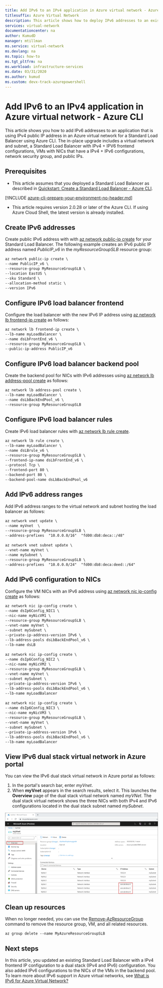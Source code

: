 ```yaml
---
title: Add IPv6 to an IPv4 application in Azure virtual network - Azure CLI
titlesuffix: Azure Virtual Network
description: This article shows how to deploy IPv6 addresses to an existing application in Azure virtual network using Azure CLI.
services: virtual-network
documentationcenter: na
author: KumudD
manager: mtillman
ms.service: virtual-network
ms.devlang: na
ms.topic: how-to
ms.tgt_pltfrm: na
ms.workload: infrastructure-services
ms.date: 03/31/2020
ms.author: kumud 
ms.custom: devx-track-azurepowershell
---
```


# Add IPv6 to an IPv4 application in Azure virtual network - Azure CLI

This article shows you how to add IPv6 addresses to an application that is using IPv4 public IP address in an Azure virtual network for a Standard Load Balancer using Azure CLI. The in-place upgrade includes a virtual network and subnet, a Standard Load Balancer with IPv4 + IPV6 frontend configurations, VMs with NICs that have a IPv4 + IPv6 configurations, network security group, and public IPs.

## Prerequisites

- This article assumes that you deployed a Standard Load Balancer as described in [Quickstart: Create a Standard Load Balancer - Azure CLI](../load-balancer/quickstart-load-balancer-standard-public-cli.md).

[!INCLUDE [azure-cli-prepare-your-environment-no-header.md](../../includes/azure-cli-prepare-your-environment-no-header.md)]

- This article requires version 2.0.28 or later of the Azure CLI. If using Azure Cloud Shell, the latest version is already installed.

## Create IPv6 addresses

Create public IPv6 address with with [az network public-ip create](/cli/azure/network/public-ip) for your Standard Load Balancer. The following example creates an IPv6 public IP address named *PublicIP_v6* in the *myResourceGroupSLB* resource group:

```azurecli-interactive
az network public-ip create \
--name PublicIP_v6 \
--resource-group MyResourceGroupSLB \
--location EastUS \
--sku Standard \
--allocation-method static \
--version IPv6
```

## Configure IPv6 load balancer frontend

Configure the load balancer with the new IPv6 IP address using [az network lb frontend-ip create](/cli/azure/network/lb/frontend-ip#az_network_lb_frontend_ip_create) as follows:

```azurecli-interactive
az network lb frontend-ip create \
--lb-name myLoadBalancer \
--name dsLbFrontEnd_v6 \
--resource-group MyResourceGroupSLB \
--public-ip-address PublicIP_v6
```

## Configure IPv6 load balancer backend pool

Create the backend pool for NICs with IPv6 addresses using [az network lb address-pool create](/cli/azure/network/lb/address-pool#az_network_lb_address_pool_create) as follows:

```azurecli-interactive
az network lb address-pool create \
--lb-name myLoadBalancer \
--name dsLbBackEndPool_v6 \
--resource-group MyResourceGroupSLB
```

## Configure IPv6 load balancer rules

Create IPv6 load balancer rules with [az network lb rule create](/cli/azure/network/lb/rule#az_network_lb_rule_create).

```azurecli-interactive
az network lb rule create \
--lb-name myLoadBalancer \
--name dsLBrule_v6 \
--resource-group MyResourceGroupSLB \
--frontend-ip-name dsLbFrontEnd_v6 \
--protocol Tcp \
--frontend-port 80 \
--backend-port 80 \
--backend-pool-name dsLbBackEndPool_v6
```

## Add IPv6 address ranges

Add IPv6 address ranges to the virtual network and subnet hosting the load balancer as follows:

```azurecli-interactive
az network vnet update \
--name myVnet  \
--resource-group MyResourceGroupSLB \
--address-prefixes  "10.0.0.0/16"  "fd00:db8:deca::/48"

az network vnet subnet update \
--vnet-name myVnet \
--name mySubnet \
--resource-group MyResourceGroupSLB \
--address-prefixes  "10.0.0.0/24"  "fd00:db8:deca:deed::/64"  
```

## Add IPv6 configuration to NICs

Configure the VM NICs with an IPv6 address using [az network nic ip-config create](/cli/azure/network/nic/ip-config#az_network_nic_ip_config_create) as follows:

```azurecli-interactive
az network nic ip-config create \
--name dsIp6Config_NIC1 \
--nic-name myNicVM1 \
--resource-group MyResourceGroupSLB \
--vnet-name myVnet \
--subnet mySubnet \
--private-ip-address-version IPv6 \
--lb-address-pools dsLbBackEndPool_v6 \
--lb-name dsLB

az network nic ip-config create \
--name dsIp6Config_NIC2 \
--nic-name myNicVM2 \
--resource-group MyResourceGroupSLB \
--vnet-name myVnet \
--subnet mySubnet \
--private-ip-address-version IPv6 \
--lb-address-pools dsLbBackEndPool_v6 \
--lb-name myLoadBalancer

az network nic ip-config create \
--name dsIp6Config_NIC3 \
--nic-name myNicVM3 \
--resource-group MyResourceGroupSLB \
--vnet-name myVnet \
--subnet mySubnet \
--private-ip-address-version IPv6 \
--lb-address-pools dsLbBackEndPool_v6 \
--lb-name myLoadBalancer
```

## View IPv6 dual stack virtual network in Azure portal

You can view the IPv6 dual stack virtual network in Azure portal as follows:
1. In the portal's search bar, enter *myVnet*.
2. When **myVnet** appears in the search results, select it. This launches the **Overview** page of the dual stack virtual network named *myVNet*. The dual stack virtual network shows the three NICs with both IPv4 and IPv6 configurations located in the dual stack subnet named *mySubnet*.

  ![IPv6 dual stack virtual network in Azure](./media/ipv6-add-to-existing-vnet-powershell/ipv6-dual-stack-vnet.png)


## Clean up resources

When no longer needed, you can use the [Remove-AzResourceGroup](/powershell/module/az.resources/remove-azresourcegroup) command to remove the resource group, VM, and all related resources.

```azurecli-interactive
az group delete --name MyAzureResourceGroupSLB
```

## Next steps

In this article, you updated an existing Standard Load Balancer with a IPv4 frontend IP configuration to a dual stack (IPv4 and IPv6) configuration. You also added IPv6 configurations to the NICs of the VMs in the backend pool. To learn more about IPv6 support in Azure virtual networks, see [What is IPv6 for Azure Virtual Network?](ipv6-overview.md)
